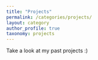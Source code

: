 ```yaml
---
title: "Projects"
permalink: /categories/projects/
layout: category
author_profile: true
taxonomy: projects
---
```


Take a look at my past projects :)

